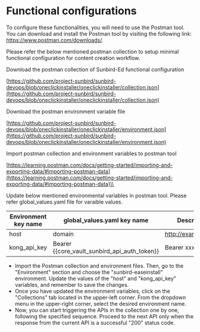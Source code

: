 # Functional configurations

To configure these functionalities, you will need to use the Postman tool. You can download and install the Postman tool by visiting the following link: https://www.postman.com/downloads/.

Please refer the below mentioned postman collection to setup minimal functional configuration for content creation workflow.

Download the postman collection of Sunbird-Ed functional configuration

[https://github.com/project-sunbird/sunbird-devops/blob/oneclickinstaller/oneclickinstaller/collection.json](https://github.com/project-sunbird/sunbird-devops/blob/oneclickinstaller/oneclickinstaller/collection.json)

Download the postman environment variable file

[https://github.com/project-sunbird/sunbird-devops/blob/oneclickinstaller/oneclickinstaller/environment.json](https://github.com/project-sunbird/sunbird-devops/blob/oneclickinstaller/oneclickinstaller/environment.json)

Import postman collection and environment variables to postman tool

[https://learning.postman.com/docs/getting-started/importing-and-exporting-data/#importing-postman-data](https://learning.postman.com/docs/getting-started/importing-and-exporting-data/#importing-postman-data)\\

Update below mentioned environmental variables in postman tool. Please refer global\_values.yaml file for varaible values.

| Environment key name | global\_values.yaml key name                        | Description           |
| -------------------- | --------------------------------------------------- | --------------------- |
| host                 | domain                                              | http://example.co.in/ |
| kong\_api\_key       | Bearer \{{core\_vault\_sunbird\_api\_auth\_token\}} | Bearer xxx.yyy.zzz    |

* Import the Postman collection and environment files. Then, go to the "Environment" section and choose the "sunbird-easeinstall" environment. Update the values of the "host" and "kong\_api\_key" variables, and remember to save the changes.
* Once you have updated the environment variables, click on the "Collections" tab located in the upper-left corner. From the dropdown menu in the upper-right corner, select the desired environment name.
* Now, you can start triggering the APIs in the collection one by one, following the specified sequence. Proceed to the next API only when the response from the current API is a successful "200" status code.
